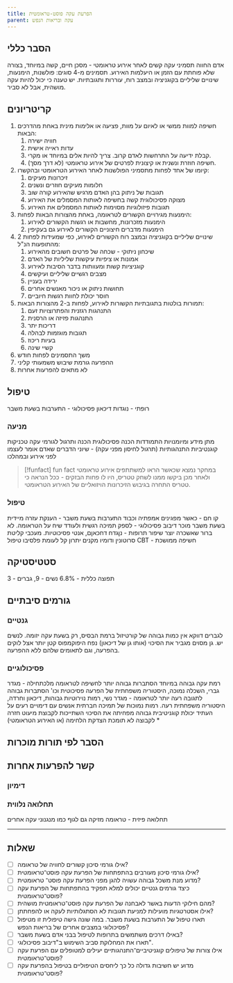 ```yaml
---
title: הפרעת עקה פוסט-טראומטית
parent: עקה ובריאות הנפש
---
```


## הסבר כללי 
אדם החווה תסמיני עקה קשים לאחר אירוע טראומטי - מסכן חיים, קשה במיוחד, בצורה שלא פוחתת עם הזמן או היעלמות האירוע. תסמינים מ-4 סוגים: פולשנות, הימנעות, שינויים שליליים בקוגניציה ובמצב רוח, עוררות ותגובתיות.
יש טענה כי יכול להיות עקה מושהית, אבל לא סביר.
## קריטריונים
1. חשיפה למוות ממשי או לאיום על מוות, פציעה או אלימות מינית באחת מהדרכים הבאות:
	1. חוויה ישירה
	2. עדות ראייה אישית
	3. קבלת ידיעה על התרחשות לאדם קרוב. צריך להיות אלים במיוחד או מקרי.
	4. חשיפה חוזרת ונשנית או קיצונית לפרטים של אירוע טראומטי (לא דרך מסך).
2. קיומו של אחד לפחות מתסמיני הפולשנות לאחר האירוע הטראומטי ובהקשרו:
	1. זיכרונות מעיקים
	2. חלומות מעיקים חוזרים ונשנים
	3. תגובות של ניתוק בהן האדם מרגיש שהאירוע קורה שוב
	4. מצוקה פסיכולוגית קשה בחשיפה לאותות המסמלים את האירוע
	5. תגובות פיזולוגיות מסוימות לאותות המסמלים את האירוע
3. הימנעות מגירויים הקשורים לטראומה, באחת מהצורות הבאות לפחות:
	1. הימנעות מזכרונות, מחשבות או רגשות הקשורים לאירוע
	2. הימנעות מדברים חיצוניים הקשורים לאירוע גם בעקיפין
4. שינויים שליליים בקוגניציה ובמצב רוח הקשורים לאירוע, כפי שמעידות לפחות 2 מהתופעות הנ"ל:
	1. שיכחון ניתוקי - שכחה של פרטים חשובים מהאירוע
	2. אמונות או ציפיות עיקשות שליליות של האדם
	3. קוגניציות קשות ומעוותות בדבר הסיבות לאירוע
	4. מצבים רגשיים שליליים ועיקשים
	5. ירידה בעניין
	6. תחושות ניתוק או ניכור מאנשים אחרים
	7. חוסר יכולת לחוות רגשות חיוביים
5. תמורות בולטות בתגובתיות הקשורות לאירוע, לפחות ב-2 מהצורות הבאות:
	1. התנהגות רגזנית והפתרוצויות זעם
	2. התנהגות פזיזה או הרסנית
	3. דריכות יתר
	4. תגובות מוגזמות לבהלה
	5. בעיות ריכוז
	6. קשיי שינה
6. משך התסמינים לפחות חודש
8. ההפרעה גורמת שיבוש משמעותי קליני
9. לא מתאים להפרעות אחרות
## טיפול
רופתי - נוגדות דיכאון
פסיכולוגי - התערבות בשעת משבר
### מניעה
מתן מידע ומיומנויות התמודדות
הכנה פסיכולוגית
הכנה ותרגול לגורמי עקה
טכניקות קוגנטיביות התנהגותיות (תרגול לחיסון מפני עקה) - שיוני הדברים שאדם אומר לעצמו לפני אירוע ובמהלכו
>[!funfact] fun fact
>במחקר נמצא שכאשר הראו למשתתפים אירוע טראומטי ולאחר מכן ביקשו ממנו לשחק טטריס, היו לו פחות הבזקים - ככל הנראה כי טטריס התחרה בגיבוש הזיכרונות הויזואליים של האירוע הטראומטי.
### טיפול
קו חם - כאשר מפגינים אמפתיה וכבוד
התערבות בשעת משבר - הענקת עזרה מיידית בשעת משבר מוכר
דיבוב פסיכולוגי - לספק תמיכה רגשית ולעודד שיח על הטראומה. לא ברור שאשכרה יוצר שיפור
תרופות - נןגדח דחכאןם, אנטי פסיכוטיות. מעכבי קליטת סרוטונין ודומיו מקנים יתרון קל לעומת פלסיבו
טיפול CBT - חשיפה ממושכת
## סטטיסטיקה
תפוצה כללית -  6.8%
נשים - 9, גברים - 3
## גורמים סיבתיים
### גנטיים
לגברים דווקא אין כמות גבוהה של קורטיזול ברמת הבסיס, רק בשעת עקה יזומה.
לנשים יש.
גן מסוים מגביר את הסיכוי (אותו גן של דיכאון)
נפח היפוקמפוס קטן יותר אצל לוקים בהפרעה, וגם לתאומים שלהם ללא ההפרעה.
### פסיכולוגיים
רמת עקה גבוהה במיוחד
הסתברות גבוהה יותר לחשיפה לטראומה מלכתחילה - מגדר גברי, השכלה נמוכה, היסטוריה משפחתית של הפרעה פסיכוטית וכו'
הסתברות גבוהה לתגובה רעה יותר לטראומה - מגדר נשי, רמות נוירוטיות גבוהות, דיכאון וחרדה, היסטוריה משפחתית רעה.
רמות נמוכות של תמיכה חברתית
אנשים עם דימויים רעים על העתיד
יכולת קוגניטיבית גבוהה מפחיתה את הסיכוי
השתייכות לקבוצת מיעוט
חזרה לקבוצה לא תומכת
הצדקת הלחימה (או האירוע הטראומטי)
* 
## הסבר לפי תורות מוכרות


## קשר להפרעות אחרות

### דימיון
### תחלואה נלווית
תחלואה פיזית - טראומה מזיקה גם לגוף כמו מנגנוני עקה אחרים
___
## שאלות
- [ ] אילו גורמי סיכון קשורים לחוויה של טראומה?
- [ ] אילו גורמי סיכון מעורבים בהתפתחות של הפרעת עקה פוסט־טראומטית?
- [ ] מדוע מנת משכל גבוהה עשויה להגן מפני הפרעת עקה פוסט־ טראומטית?
- [ ] כיצד גורמים גנטיים יכולים למלא תפקיד בהתפתחות של הפרעת עקה פוסט־טראומטית?
- [ ] מהם חילוקי הדעות באשר לאבחנה של הפרעת עקה פוסט־טראומטית מושהית?
- [ ] אילו אסטרטגיות מועילות למניעת תגובות לא הסתגלותיות לעקה או להפחתתן?
- [ ] תארו טיפול של התערבות בשעת משבר. במה שונה גישה טיפולית זו מטיפול פסיכולוגי במצבים אחרים של בריאות הנפש? 
- [ ] באילו דרכים משתמשים בתרופות לטיפול בבני אדם בשעת משבר?
- [ ] תארו את המחלוקת סביב השימוש ב"דיבוב פסיכולוגי".
- [ ] אילו צורות של טיפולים קוגניטיביים־התנהגותיים יעילים למטופלים עם הפרעת עקה פוסט־טראומטית?
- [ ] מדוע יש חשיבות גדולה כל כך ליחסים הטיפוליים בטיפול בהפרעת עקה פוסט־טראומטית?